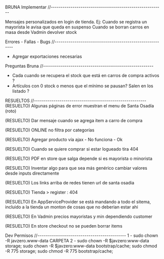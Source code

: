 
BRUNA
Implementar
//---------------------------------------------------------

Mensajes personalizados en login de tienda. 
Ej: Cuando se registra un mayorista le avisa que queda en suspenso
Cuando se borran carros en masa desde Vadmin devolver stock

Errores - Fallas - Bugs
//---------------------------------------------------------

- Agregar exportaciones necesarias

Preguntas Bruna
//--------------------------------------------------------
- Cada cuando se recupera el stock que está en carros de compra activos ?
- Artículos con 0 stock o menos que el mínimo se pausan? Salen en los listado ?


RESUELTOS
//---------------------------------------------------------
(RESUELTO)
Algunas páginas de error muestran el menu de Santa Osadía (roto)

(RESUELTO)
Dar mensaje cuando se agrega item a carro de compra

(RESUELTO)
ONLINE no filtra por categorías

(RESUELTO)
Agregar producto vía ajax - No funciona - Ok

(RESUELTO)
Cuando se quiere comprar si estar logueado tira 404

(RESUELTO)
PDF en store que salga depende si es mayorista o minorista

(RESUELTO)
Inventar algo para que sea más genérico cambiar valores desde inputs directamente

(RESUELTO)
Los links arriba de redes tienen url de santa osadia

(RESUELTO)
Tienda > register : 404

(RESUELTO)
En AppServiceProvider se está mandando a todo el sitema, incluido a la tienda un monton de cosas
que no deberian estar ahi

(RESUELTO)
En Vadmin precios mayoristas y min dependiendo customer

(RESUELTO)
En store checkout no se pueden borrar items


Dev Permisos 
//---------------------------------------------
1 - 
sudo chown -R javzero.www-data CARPETA
2 - 
sudo chown -R $javzero:www-data storage;
sudo chown -R $javzero:www-data bootstrap/cache;
sudo chmod -R 775 storage;
sudo chmod -R 775 bootstrap/cache;
